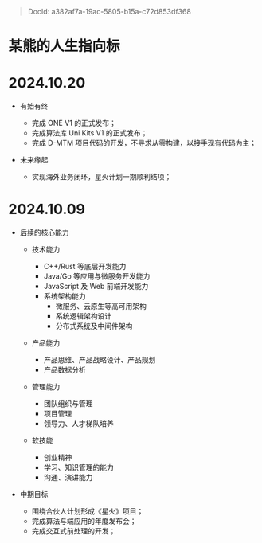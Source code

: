 > DocId: a382af7a-19ac-5805-b15a-c72d853df368

# 某熊的人生指向标

# 2024.10.20

- 有始有终

  - 完成 ONE V1 的正式发布；
  - 完成算法库 Uni Kits V1 的正式发布；
  - 完成 D-MTM 项目代码的开发，不寻求从零构建，以接手现有代码为主；

- 未来缘起

  - 实现海外业务闭环，星火计划一期顺利结项；

# 2024.10.09

- 后续的核心能力

  - 技术能力

    - C++/Rust 等底层开发能力
    - Java/Go 等应用与微服务开发能力
    - JavaScript 及 Web 前端开发能力
    - 系统架构能力
      - 微服务、云原生等高可用架构
      - 系统逻辑架构设计
      - 分布式系统及中间件架构

  - 产品能力

    - 产品思维、产品战略设计、产品规划
    - 产品数据分析

  - 管理能力

    - 团队组织与管理
    - 项目管理
    - 领导力、人才梯队培养

  - 软技能
    - 创业精神
    - 学习、知识管理的能力
    - 沟通、演讲能力

- 中期目标

  - 围绕合伙人计划形成《星火》项目；
  - 完成算法与端应用的年度发布会；
  - 完成交互式前处理的开发；

